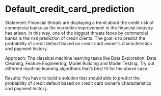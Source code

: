 # Default_credit_card_prediction
Statement:
Financial threats are displaying a trend about the credit risk of commercial banks as the
incredible improvement in the financial industry has arisen. In this way, one of the
biggest threats faces by commercial banks is the risk prediction of credit clients. The
goal is to predict the probability of credit default based on credit card owner's
characteristics and payment history.

Approach: 
The classical machine learning tasks like Data Exploration, Data Cleaning,
Feature Engineering, Model Building and Model Testing. Try out different machine
learning algorithms that’s best fit for the above case.

Results: 
You have to build a solution that should able to predict the probability of credit
default based on credit card owner’s characteristics and payment history.
